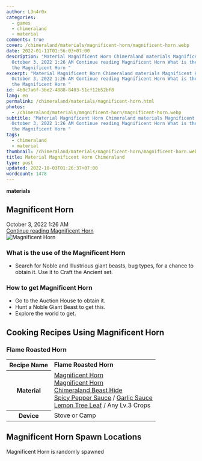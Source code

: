 ```yaml
---
author: L3n4r0x
categories:
  - games
  - chimeraland
  - material
comments: true
cover: /chimeraland/materials/magnificent-horn/magnificent-horn.webp
date: 2022-01-11T01:56:03+07:00
description: "Material Magnificent Horn Chimeraland materials Magnificent Horn
  October 3, 2022 1:26 AM Continue reading Magnificent Horn What is the use of
  the Magnificent Horn "
excerpt: "Material Magnificent Horn Chimeraland materials Magnificent Horn
  October 3, 2022 1:26 AM Continue reading Magnificent Horn What is the use of
  the Magnificent Horn "
id: 4b0c7a6f-3be2-4888-8403-51cf12b52bf8
lang: en
permalink: /chimeraland/materials/magnificent-horn.html
photos:
  - /chimeraland/materials/magnificent-horn/magnificent-horn.webp
subtitle: "Material Magnificent Horn Chimeraland materials Magnificent Horn
  October 3, 2022 1:26 AM Continue reading Magnificent Horn What is the use of
  the Magnificent Horn "
tags:
  - chimeraland
  - material
thumbnail: /chimeraland/materials/magnificent-horn/magnificent-horn.webp
title: Material Magnificent Horn Chimeraland
type: post
updated: 2022-10-03T01:26:37+07:00
wordcount: 1478
---
```


<link
  rel="stylesheet"
  href="https://rawcdn.githack.com/dimaslanjaka/Web-Manajemen/870a349/css/bootstrap-5-3-0-alpha3-wrapper.css"
/>
<section id="bootstrap-wrapper">
  <div data-bs-theme="dark">
    <div
      class="row g-0 border rounded overflow-hidden flex-md-row mb-4 shadow-sm position-relative bg-dark text-light"
    >
      <div class="col p-4 d-flex flex-column position-static">
        <strong class="d-inline-block mb-2 text-success">materials</strong>
        <h2 class="mb-0">Magnificent Horn</h2>
        <div class="mb-1 text-muted">October 3, 2022 1:26 AM</div>
        <a
          href="/chimeraland/materials/magnificent-horn.html"
          class="stretched-link d-none text-primary"
          >Continue reading Magnificent Horn</a
        >
      </div>
      <div class="col-auto d-none d-md-block d-lg-block">
        <img
          src="https://www.webmanajemen.com/chimeraland/materials/magnificent-horn/magnificent-horn.webp"
          alt="Magnificent Horn"
        />
      </div>
    </div>
    <div class="row">
      <div class="col-lg-6 col-12 mb-2">
        <div class="card">
          <div class="card-body">
            <h3 class="card-title">What is the use of the Magnificent Horn</h3>
            <div class="card-text">
              <ul>
                <li>
                  Search for Noble and Illustrious giant beasts, bug types, for
                  a chance to obtain it. Use it to Craft the Ancient set.
                </li>
              </ul>
            </div>
          </div>
        </div>
      </div>
      <div class="col-lg-6 col-12 mb-2">
        <div class="card">
          <div class="card-body">
            <h3 class="card-title">How to get Magnificent Horn</h3>
            <div class="card-text">
              <ul>
                <li>Go to the Auction House to obtain it.</li>
                <li>Hunt a Noble Giant Beast to get this.</li>
                <li>Explore the world to get.</li>
              </ul>
            </div>
          </div>
        </div>
      </div>
      <div class="col-12 mb-2">
        <h2 id="cookable">Cooking Recipes Using Magnificent Horn</h2>
        <div id="recipe-flame-roasted-horn">
          <h3 id="item-flame-roasted-horn">Flame Roasted Horn</h3>
          <div class="mb-2">
            <table class="table">
              <tr>
                <th>Recipe Name</th>
                <td><b>Flame Roasted Horn</b></td>
              </tr>
              <tr>
                <th>Material</th>
                <td>
                  <a
                    class="text-decoration-none text-primary"
                    href="/chimeraland/materials/magnificent-horn.html"
                    >Magnificent Horn</a
                  ><br /><a
                    class="text-decoration-none text-primary"
                    href="/chimeraland/materials/magnificent-horn.html"
                    >Magnificent Horn</a
                  ><br /><a
                    class="text-decoration-none text-primary"
                    href="/chimeraland/materials/chimeraland-beast-hide.html"
                    >Chimeraland Beast Hide</a
                  ><br /><a
                    class="text-decoration-none text-primary"
                    href="/chimeraland/recipes/spicy-pepper-sauce.html"
                    >Spicy Pepper Sauce</a
                  ><span> / </span
                  ><a
                    class="text-decoration-none text-primary"
                    href="/chimeraland/recipes/garlic-sauce.html"
                    >Garlic Sauce</a
                  ><br /><a
                    class="text-decoration-none text-primary"
                    href="/chimeraland/materials/lemon-tree-leaf.html"
                    >Lemon Tree Leaf</a
                  ><span> / </span>Any Lv.3 Crops
                </td>
              </tr>
              <tr>
                <th>Device</th>
                <td>Stove or Camp</td>
              </tr>
            </table>
          </div>
        </div>
      </div>
      <div class="col-12 mb-2">
        <h2>Magnificent Horn Spawn Locations</h2>
        <p>Magnificent Horn is randomly spawned</p>
      </div>
    </div>
  </div>
</section>